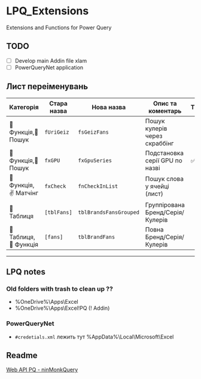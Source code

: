 # LPQ_Extensions

Extensions and Functions for Power Query

## TODO

- [ ] Develop main Addin file xlam
- [ ] PowerQueryNet application

## Лист переіменувань

| Категорія             | Стара назва | Нова назва             | Опис та коментарь                | TODO |
| --------------------- | ----------- | --------------------   | -------------------------------- | ---- |
| 📑 Функція,🔎 Пошук   | `fUriGeiz`  | `fsGeizFans`           | Пошук кулерів через скраббінг    |      |
| 📑 Функція,🔎 Пошук   | `fxGPU`     | `fxGpuSeries`          | Подстановка серії GPU по назві   | ✅    |
| 📑 Функція,✌️ Матчінг | `fxCheck`   | `fnCheckInList`        | Пошук слова у ячейці (лист)      |      |
| 📅 Таблиця            | `[tblFans]` | `tblBrandsFansGrouped` | Группірована Бренд/Серія/Кулерів |      |
| 📅 Таблиця,📑 Функція | `[fans]`    | `tblBrandFans`         | Повна Бренд/Серія/Кулерів        |      |

- - -

## LPQ notes

### Old folders with trash to clean up ??

- %OneDrive%\Apps\Excel
- %OneDrive%\Apps\Excel\!PQ (! Addin)

### PowerQueryNet

- `#credetials.xml` лежить тут %AppData%\Local\Microsoft\Excel

## Readme

[Web API PQ - ninMonkQuery](https://github.com/ninmonkey/ninMonkQuery-examples/tree/main/WebRequests)
